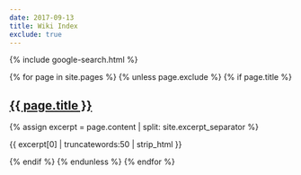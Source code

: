 ```yaml
---
date: 2017-09-13
title: Wiki Index
exclude: true
---
```

{% include google-search.html %}

<div class="row">
{% for page in site.pages %}
{% unless page.exclude %}
{% if page.title %}
<div>
<h2><a href="{{page.url}}">{{ page.title }}</a></h2>
{% assign excerpt = page.content | split: site.excerpt_separator %}
<p>{{ excerpt[0] | truncatewords:50 | strip_html }}</p>
</div>
{% endif %}
{% endunless %}
{% endfor %}
</div>
